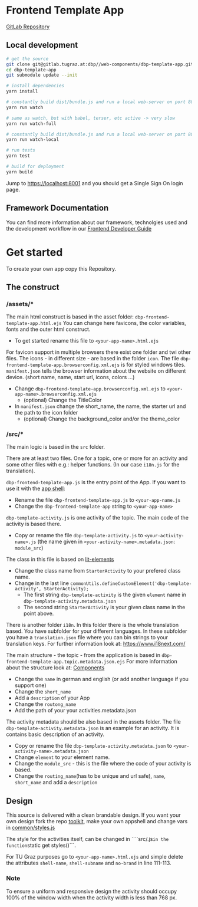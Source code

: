 # Frontend Template App

[GitLab Repository](https://gitlab.tugraz.at/dbp/web-components/dbp-template-app)

## Local development

```bash
# get the source
git clone git@gitlab.tugraz.at:dbp//web-components/dbp-template-app.git
cd dbp-template-app
git submodule update --init

# install dependencies
yarn install

# constantly build dist/bundle.js and run a local web-server on port 8001 
yarn run watch

# same as watch, but with babel, terser, etc active -> very slow
yarn run watch-full

# constantly build dist/bundle.js and run a local web-server on port 8001 using a custom assets directory assets_local/
yarn run watch-local

# run tests
yarn test

# build for deployment
yarn build
```

Jump to <https://localhost:8001> and you should get a Single Sign On login page.

## Framework Documentation

You can find more information about our framework, technolgies used and the
development workflow in our [Frontend Developer
Guide](https://gitlab.tugraz.at/dbp/web-components/frontend-docs)

# Get started

To create your own app copy this Repository.

## The construct

### /assets/*

The main html construct is based in the asset folder: `dbp-frontend-template-app.html.ejs`
You can change here favicons, the color variables, fonts and the outer html construct.

- To get started rename this file to `<your-app-name>.html.ejs`

For favicon support in multiple browsers there exist one folder and twi other files. The icons - in different size - are based in the folder `icon`. The file `dbp-frontend-template-app.browserconfig.xml.ejs` is for styled windows tiles. `manifest.json` tells the browser information about the website on different device. (short name, name, start url, icons, colors ...)

- Change `dbp-frontend-template-app.browserconfig.xml.ejs` to `<your-app-name>.browserconfig.xml.ejs`
    - (optional) Change the TitleColor
- In `manifest.json` change the short_name, the name, the starter url and the path to the icon folder
    - (optional) Change the background_color and/or the theme_color

### /src/*

The main logic is based in the `src` folder.

There are at least two files. One for a topic, one or more for an activity and some other files with e.g.: helper functions. (In our case ``i18n.js`` for the translation).

``dbp-frontend-template-app.js`` is the entry point of the App. If you want to use it with the [app shell](https://gitlab.tugraz.at/dbp/web-components/toolkit/-/tree/master/packages/app-shell):

- Rename the file ``dbp-frontend-template-app.js`` to ``<your-app-name.js``
- Change the ``dbp-frontend-template-app`` string to ``<your-app-name>``

``dbp-template-activity.js`` is one activity of the topic. The main code of the activity is based there.

- Copy or rename the file ``dbp-template-activity.js`` to ``<your-activity-name>.js`` (the name given in ``<your-activity-name>.metadata.json``: ``module_src``)

The class in this file is based on [lit-elements](https://lit-element.polymer-project.org/)

- Change the class name from ``StarterActivity`` to your prefered class name.
- Change in the last line ``commonUtils.defineCustomElement('dbp-template-activity', StarterActivity);`` 
    - The first string ``dbp-template-activity`` is the given ``element`` name in ``dbp-template-activity.metadata.json``
    - The second string ``StarterActivity`` is your given class name in the point above.

There is another folder `i18n`. 
In this folder there is the whole translation based. You have subfolder for your different languages. In these subfolder you have a ``translation.json`` file where you can bin strings to your translation keys. For further information look at: https://www.i18next.com/

The main structure - the topic - from the application is based in `dbp-frontend-template-app.topic.metadata.json.ejs`
For more information about the structure look at: [Components](https://gitlab.tugraz.at/dbp/web-components/frontend-docs/-/blob/master/components.md)

- Change the ``name`` in german and english (or add another language if you support one)
- Change the ```short_name```
- Add a ``description`` of your App 
- Change the ``routong_name``
- Add the path of your your activities.metadata.json

The activity metadata should be also based in the assets folder. The file ``dbp-template-activity.metadata.json`` is an example for an activity. It is contains basic description of an activity.

- Copy or rename the file ``dbp-template-activity.metadata.json`` to ``<your-activity-name>.metadata.json``
- Change ```element``` to your element name.
- Change the ``module_src`` - this is the file where the code of your activity is based.
- Change the ``routing_name``(has to be unique and url safe), ``name``, ``short_name`` and add a ``description`` 


## Design

This source is delivered with a clean brandable design. If you want your own design fork the repo [toolkit](https://gitlab.tugraz.at/dbp/web-components/toolkit/-/tree/master), make your own appshell and change vars in [common/styles.js](https://gitlab.tugraz.at/dbp/web-components/toolkit/-/blob/master/packages/common/styles.js)

The style for the activities itself, can be changed in ````src/<your-activity-name>.js``` in the function ```static get styles()```.

For TU Graz purposes go to `<your-app-name>.html.ejs` and simple delete the attributes `shell-name`, `shell-subname` and `no-brand` in line 111-113.

### Note
To ensure a uniform and responsive design the activity should occupy 100% of the window width when the activity width is less than 768 px.
